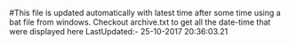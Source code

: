#This file is updated automatically with latest time after some time using a bat file from windows. Checkout archive.txt to get all the date-time that were displayed here
LastUpdated:- 25-10-2017 20:36:03.21 
